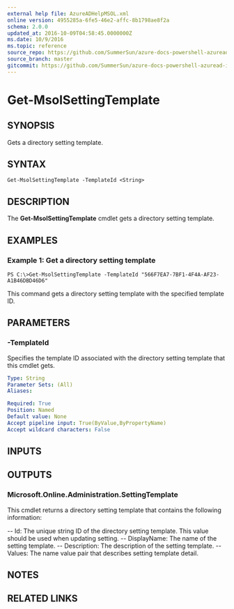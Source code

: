 ```yaml
---
external help file: AzureADHelpMSOL.xml
online version: 4955285a-6fe5-46e2-affc-8b1798ae8f2a
schema: 2.0.0
updated_at: 2016-10-09T04:58:45.0000000Z
ms.date: 10/9/2016
ms.topic: reference
source_repo: https://github.com/SummerSun/azure-docs-powershell-azuread-int
source_branch: master
gitcommit: https://github.com/SummerSun/azure-docs-powershell-azuread-int/blob/7a791ca6c78fcafa80c91c7aac23301154805333/Azure%20AD%20Cmdlets/AzureAD/v1.0/Get-MsolSettingTemplate.md
---
```


# Get-MsolSettingTemplate

## SYNOPSIS
Gets a directory setting template.

## SYNTAX

```
Get-MsolSettingTemplate -TemplateId <String>
```

## DESCRIPTION
The **Get-MsolSettingTemplate** cmdlet gets a directory setting template.

## EXAMPLES

### Example 1: Get a directory setting template
```
PS C:\>Get-MsolSettingTemplate -TemplateId "566F7EA7-7BF1-4F4A-AF23-A1B46DBD46D6"
```

This command gets a directory setting template with the specified template ID.

## PARAMETERS

### -TemplateId
Specifies the template ID associated with the directory setting template that this cmdlet gets.

```yaml
Type: String
Parameter Sets: (All)
Aliases: 

Required: True
Position: Named
Default value: None
Accept pipeline input: True(ByValue,ByPropertyName)
Accept wildcard characters: False
```

## INPUTS

## OUTPUTS

### Microsoft.Online.Administration.SettingTemplate
This cmdlet returns a directory setting template that contains the following information: 

-- Id: The unique string ID of the directory setting template.
This value should be used when updating setting. 
-- DisplayName: The name of the setting template. 
-- Description: The description of the setting template. 
-- Values: The name value pair that describes setting template detail.

## NOTES

## RELATED LINKS

